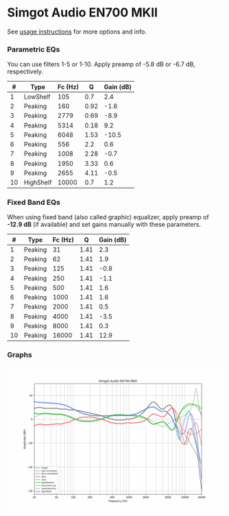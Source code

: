 # Simgot Audio EN700 MKII
See [usage instructions](https://github.com/jaakkopasanen/AutoEq#usage) for more options and info.

### Parametric EQs
You can use filters 1-5 or 1-10. Apply preamp of -5.8 dB or -6.7 dB, respectively.

|   # | Type      |   Fc (Hz) |    Q |   Gain (dB) |
|-----|-----------|-----------|------|-------------|
|   1 | LowShelf  |       105 | 0.7  |         2.4 |
|   2 | Peaking   |       160 | 0.92 |        -1.6 |
|   3 | Peaking   |      2779 | 0.69 |        -8.9 |
|   4 | Peaking   |      5314 | 0.18 |         9.2 |
|   5 | Peaking   |      6048 | 1.53 |       -10.5 |
|   6 | Peaking   |       556 | 2.2  |         0.6 |
|   7 | Peaking   |      1008 | 2.28 |        -0.7 |
|   8 | Peaking   |      1950 | 3.33 |         0.6 |
|   9 | Peaking   |      2655 | 4.11 |        -0.5 |
|  10 | HighShelf |     10000 | 0.7  |         1.2 |

### Fixed Band EQs
When using fixed band (also called graphic) equalizer, apply preamp of **-12.9 dB** (if available) and set gains manually with these parameters.

|   # | Type    |   Fc (Hz) |    Q |   Gain (dB) |
|-----|---------|-----------|------|-------------|
|   1 | Peaking |        31 | 1.41 |         2.3 |
|   2 | Peaking |        62 | 1.41 |         1.9 |
|   3 | Peaking |       125 | 1.41 |        -0.8 |
|   4 | Peaking |       250 | 1.41 |        -1.1 |
|   5 | Peaking |       500 | 1.41 |         1.6 |
|   6 | Peaking |      1000 | 1.41 |         1.6 |
|   7 | Peaking |      2000 | 1.41 |         0.5 |
|   8 | Peaking |      4000 | 1.41 |        -3.5 |
|   9 | Peaking |      8000 | 1.41 |         0.3 |
|  10 | Peaking |     16000 | 1.41 |        12.9 |

### Graphs
![](./Simgot%20Audio%20EN700%20MKII.png)
